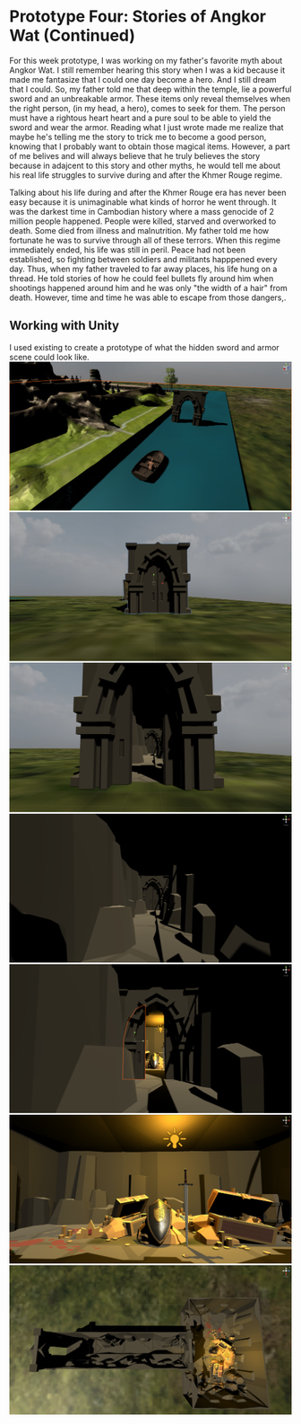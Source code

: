 
# Prototype Four: Stories of Angkor Wat (Continued) 

For this week prototype, I was working on my father's favorite myth about Angkor Wat. I still remember hearing this story when I was a kid because it made me fantasize that I could one day become a hero. And I still dream that I could. So, my father told me that deep within the temple, lie a powerful sword and an unbreakable armor. These items only reveal themselves when the right person, (in my head, a hero), comes to seek for them. The person must have a rightous heart heart and a pure soul to be able to yield the sword and wear the armor. Reading what I just wrote made me realize that maybe he's telling me the story to trick me to become a good person, knowing that I probably want to obtain those magical items. However, a part of me belives and will always believe that he truly believes the story because in adajcent to this story and other myths, he would tell me about his real life struggles to survive during and after the Khmer Rouge regime. 

Talking about his life during and after the Khmer Rouge era has never been easy because it is unimaginable what kinds of horror he went through. It was the darkest time in Cambodian history where a mass genocide of 2 million people happened. People were killed, starved and overworked to death. Some died from illness and malnutrition. My father told me how fortunate he was to survive through all of these terrors. When this regime immediately ended, his life was still in peril. Peace had not been established, so fighting between soldiers and militants happpened every day. Thus, when my father traveled to far away places, his life hung on a thread. He told stories of how he could feel bullets fly around him when shootings happened around him and he was only "the width of a hair" from death. However, time and time he was able to escape from those dangers,. 



## Working with Unity
I used existing to create a prototype of what the hidden sword and armor scene could look like. 
<img src="images/entrance1.png">
<img src="images/entrance2.png">
<img src="images/entrance3.png">
<img src="images/entrance4.png">
<img src="images/entrance5.png">
<img src="images/secretRoom.png">
<img src="images/topView.png">
